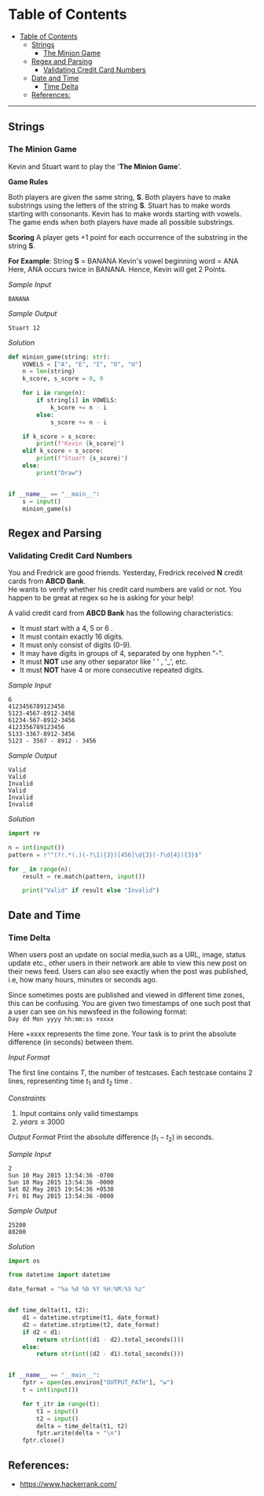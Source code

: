 # Table of Contents
- [Table of Contents](#table-of-contents)
  - [Strings](#strings)
    - [The Minion Game](#the-minion-game)
  - [Regex and Parsing](#regex-and-parsing)
    - [Validating Credit Card Numbers](#validating-credit-card-numbers)
  - [Date and Time](#date-and-time)
    - [Time Delta](#time-delta)
  - [References:](#references)

---

## Strings

### The Minion Game

Kevin and Stuart want to play the '**The Minion Game**'.

**Game Rules**

Both players are given the same string, **S**.
Both players have to make substrings using the letters of the string **S**.
Stuart has to make words starting with consonants.
Kevin has to make words starting with vowels.
The game ends when both players have made all possible substrings.

**Scoring**
A player gets +1 point for each occurrence of the substring in the string **S**.

**For Example**:
String **S**  = BANANA
Kevin's vowel beginning word = ANA
Here, ANA occurs twice in BANANA. Hence, Kevin will get 2 Points.

*Sample Input*
```
BANANA
```

*Sample Output*
```
Stuart 12
```
*Solution*
```python
def minion_game(string: str):
    VOWELS = ["A", "E", "I", "O", "U"]
    n = len(string)
    k_score, s_score = 0, 0

    for i in range(n):
        if string[i] in VOWELS:
            k_score += n - i
        else:
            s_score += n - i

    if k_score > s_score:
        print(f"Kevin {k_score}")
    elif k_score < s_score:
        print(f"Stuart {s_score}")
    else:
        print("Draw")


if __name__ == "__main__":
    s = input()
    minion_game(s)
```


## Regex and Parsing

### Validating Credit Card Numbers

You and Fredrick are good friends. Yesterday, Fredrick received **N** credit cards from **ABCD Bank**.  
He wants to verify whether his credit card numbers are valid or not. You happen to be great at regex so he is asking for your help!

A valid credit card from **ABCD Bank** has the following characteristics:

- It must start with a 4, 5 or 6 .
- It must contain exactly 16 digits.
- It must only consist of digits (0-9).
- It may have digits in groups of 4, separated by one hyphen "-".
- It must **NOT** use any other separator like ' ' , '_', etc.
- It must **NOT** have 4 or more consecutive repeated digits.

*Sample Input*
```
6
4123456789123456
5123-4567-8912-3456
61234-567-8912-3456
4123356789123456
5133-3367-8912-3456
5123 - 3567 - 8912 - 3456
```

*Sample Output*
```
Valid
Valid
Invalid
Valid
Invalid
Invalid
```

*Solution*
```python
import re

n = int(input())
pattern = r"^(?!.*(.)(-?\1){3})[456]\d{3}(-?\d{4}){3}$"

for _ in range(n):
    result = re.match(pattern, input())

    print("Valid" if result else "Invalid")
```


## Date and Time

### Time Delta

When users post an update on social media,such as a URL, image, status update etc., other users in their network
are able to view this new post on their news feed. Users can also see exactly when the post was published, i.e, how many hours, minutes or seconds ago.

Since sometimes posts are published and viewed in different time zones, this can be confusing. You are given two
timestamps of one such post that a user can see on his newsfeed in the following format:  
`Day dd Mon yyyy hh:mm:ss +xxxx`

Here +xxxx represents the time zone. Your task is to print the absolute difference (in seconds) between them.

*Input Format*

The first line contains $T$, the number of testcases.
Each testcase contains $2$ lines, representing time $t_1$ and $t_2$ time .

*Constraints*
1. Input contains only valid timestamps
1. $years \leq 3000$

*Output Format*
Print the absolute difference $(t_1 - t_2)$ in seconds.

*Sample Input*
```
2
Sun 10 May 2015 13:54:36 -0700
Sun 10 May 2015 13:54:36 -0000
Sat 02 May 2015 19:54:36 +0530
Fri 01 May 2015 13:54:36 -0000
```

*Sample Output*
```
25200
88200
```

*Solution*
```python
import os

from datetime import datetime

date_format = "%a %d %b %Y %H:%M:%S %z"


def time_delta(t1, t2):
    d1 = datetime.strptime(t1, date_format)
    d2 = datetime.strptime(t2, date_format)
    if d2 < d1:
        return str(int((d1 - d2).total_seconds()))
    else:
        return str(int((d2 - d1).total_seconds()))


if __name__ == "__main__":
    fptr = open(os.environ["OUTPUT_PATH"], "w")
    t = int(input())

    for t_itr in range(t):
        t1 = input()
        t2 = input()
        delta = time_delta(t1, t2)
        fptr.write(delta + "\n")
    fptr.close()
```

## References:
- https://www.hackerrank.com/
